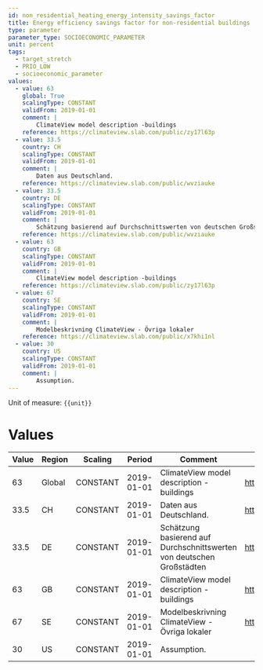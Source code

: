 ```yaml
---
id: non_residential_heating_energy_intensity_savings_factor
title: Energy efficiency savings factor for non-residential buildings
type: parameter
parameter_type: SOCIOECONOMIC_PARAMETER
unit: percent
tags:
  - target_stretch
  - PRIO_LOW
  - socioeconomic_parameter
values:
  - value: 63
    global: True
    scalingType: CONSTANT
    validFrom: 2019-01-01
    comment: |
        ClimateView model description -buildings
    reference: https://climateview.slab.com/public/zy17l63p
  - value: 33.5
    country: CH
    scalingType: CONSTANT
    validFrom: 2019-01-01
    comment: |
        Daten aus Deutschland.
    reference: https://climateview.slab.com/public/wvziauke
  - value: 33.5
    country: DE
    scalingType: CONSTANT
    validFrom: 2019-01-01
    comment: |
        Schätzung basierend auf Durchschnittswerten von deutschen Großstädten
    reference: https://climateview.slab.com/public/wvziauke
  - value: 63
    country: GB
    scalingType: CONSTANT
    validFrom: 2019-01-01
    comment: |
        ClimateView model description -buildings
    reference: https://climateview.slab.com/public/zy17l63p
  - value: 67
    country: SE
    scalingType: CONSTANT
    validFrom: 2019-01-01
    comment: |
        Modelbeskrivning ClimateView - Övriga lokaler
    reference: https://climateview.slab.com/public/x7khi1nl
  - value: 30
    country: US
    scalingType: CONSTANT
    validFrom: 2019-01-01
    comment: |
        Assumption.
---
```



Unit of measure: `{{unit}}`


# Values


| Value | Region | Scaling | Period | Comment | Reference |
|-------|--------|---------|--------|---------|-----------|
| 63 | Global | CONSTANT | 2019-01-01 | ClimateView model description -buildings | https://climateview.slab.com/public/zy17l63p |
| 33.5 | CH | CONSTANT | 2019-01-01 | Daten aus Deutschland. | https://climateview.slab.com/public/wvziauke |
| 33.5 | DE | CONSTANT | 2019-01-01 | Schätzung basierend auf Durchschnittswerten von deutschen Großstädten | https://climateview.slab.com/public/wvziauke |
| 63 | GB | CONSTANT | 2019-01-01 | ClimateView model description -buildings | https://climateview.slab.com/public/zy17l63p |
| 67 | SE | CONSTANT | 2019-01-01 | Modelbeskrivning ClimateView - Övriga lokaler | https://climateview.slab.com/public/x7khi1nl |
| 30 | US | CONSTANT | 2019-01-01 | Assumption. |  |



